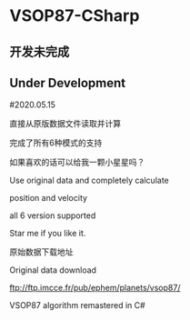 # VSOP87-CSharp
## 开发未完成
## Under Development
#2020.05.15 

直接从原版数据文件读取并计算

完成了所有6种模式的支持

如果喜欢的话可以给我一颗小星星吗？

Use original data and completely calculate

position and velocity

all 6 version supported

Star me if you like it.


原始数据下载地址

Original data download 

ftp://ftp.imcce.fr/pub/ephem/planets/vsop87/

 VSOP87 algorithm remastered in C#

